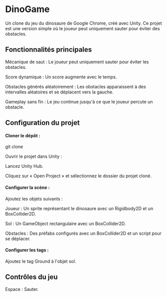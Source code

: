 # DinoGame

Un clone du jeu du dinosaure de Google Chrome, créé avec Unity. Ce projet est une version simple où le joueur peut uniquement sauter pour éviter des obstacles.

## Fonctionnalités principales

Mécanique de saut : Le joueur peut uniquement sauter pour éviter les obstacles.

Score dynamique : Un score augmente avec le temps.

Obstacles générés aléatoirement : Les obstacles apparaissent à des intervalles aléatoires et se déplacent vers la gauche.

Gameplay sans fin : Le jeu continue jusqu'à ce que le joueur percute un obstacle.

## Configuration du projet

#### Cloner le dépôt :

git clone <url-du-depot>

Ouvrir le projet dans Unity :

Lancez Unity Hub.

Cliquez sur « Open Project » et sélectionnez le dossier du projet cloné.

#### Configurer la scène :

Ajoutez les objets suivants :

Joueur : Un sprite représentant le dinosaure avec un Rigidbody2D et un BoxCollider2D.

Sol : Un GameObject rectangulaire avec un BoxCollider2D.

Obstacles : Des préfabs configurés avec un BoxCollider2D et un script pour se déplacer.

#### Configurer les tags :

Ajoutez le tag Ground à l'objet sol.

## Contrôles du jeu

Espace : Sauter.